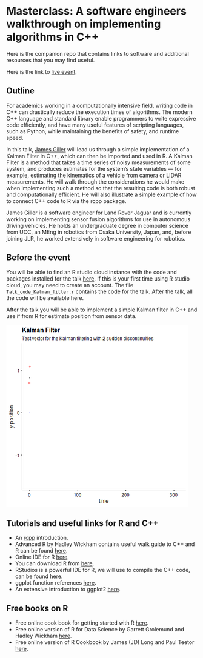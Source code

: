 # Masterclass: A software engineers  walkthrough on implementing algorithms in  C++

Here is the companion repo that contains links to software and additional resources that you may find useful.

Here is the link to [live event](https://teams.microsoft.com/l/meetup-join/19%3ameeting_YWNmMThmZTItMzIxNS00ZGIwLTg1MjYtNWVkYjM2MjlkMDM2%40thread.v2/0?context=%7b%22Tid%22%3a%220084b924-3ab4-4116-9251-9939f695e54c%22%2c%22Oid%22%3a%223d118b9f-3781-4f76-bba6-8a49e4481cf2%22%2c%22IsBroadcastMeeting%22%3atrue%7d).

## Outline

For academics working in a computationally intensive field, writing code in C++ can drastically reduce the execution times of algorithms. The modern C++ language and standard library enable programmers to write expressive code efficiently, and have many useful features of scripting languages, such as Python, while maintaining the benefits of safety, and runtime speed.

In this talk, [James Giller](https://www.linkedin.com/in/jamesgiller/) will lead us through a simple implementation of a Kalman Filter in C++, which can then be imported and used in R. A Kalman Filter is a method that takes a time series of noisy measurements of some system, and produces estimates for the system’s state variables — for example, estimating the kinematics of a vehicle from camera or LIDAR measurements. He will walk through the considerations he would make when implementing such a method so that the resulting code is both robust and computationally efficient. He will also illustrate a simple example of how to connect C++ code to R via the rcpp package. 

James Giller is a software engineer for Land Rover Jaguar and is currently working on implementing sensor fusion algorithms for use in autonomous driving vehicles. He holds an undergraduate degree in computer science from UCC, an MEng in robotics from Osaka University, Japan, and, before joining JLR, he worked extensively in software engineering for robotics.

## Before the event

You will be able to find an R studio cloud instance with the code and packages installed for the talk [here](https://rstudio.cloud/project/1471581). If this is your first time using R studio cloud, you may need to create an account. The file `Talk_code_Kalman_fitler.r` contains the code for the talk.  After the talk, all the code will be available here. 

After the talk you will be able to implement a simple Kalman filter in C++ and use if from R for estimate position from sensor data.

![GitHub Logo](/filter_y.gif)

## Tutorials and useful links for R and C++

- An [rcpp](https://cran.r-project.org/web/packages/Rcpp/vignettes/Rcpp-introduction.pdf) introduction.
- Advanced R by Hadley Wickham contains useful walk guide to C++ and R can be found [here](http://adv-r.had.co.nz/Rcpp.html).
- Online IDE for R [here](https://rstudio.cloud).
- You can download R from [here](https://www.r-project.org/).
- RStudios is a powerful IDE for R, we will use to compile the C++ code, can be found [here](https://rstudio.com/products/rstudio/download/).
- ggplot function references [here](https://ggplot2.tidyverse.org/reference/).
- An extensive introduction to ggplot2 [here](http://tutorials.iq.harvard.edu/R/Rgraphics/Rgraphics.html).

## Free books on R

- Free online cook book for getting started with R [here](https://rstudio-education.github.io/tidyverse-cookbook/).
- Free online version of R for Data Science by Garrett Grolemund and Hadley Wickham [here](https://r4ds.had.co.nz/).
- Free online version of R Cookbook by James (JD) Long and Paul Teetor [here](https://rc2e.com/).
